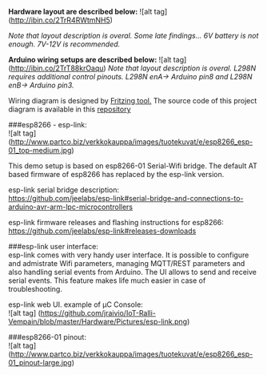 **Hardware layout are described below:**
![alt tag] (http://ibin.co/2TrR4RWtmNH5)

_Note that layout description is overal. Some late findings... 6V battery is not enough. 7V-12V is recommended._    

**Arduino wiring setups are described below:**
![alt tag] (http://ibin.co/2TrT88krOaqu)
_Note that layout description is overal. L298N requires additional control pinouts. L298N enA-> Arduino pin8 and L298N enB-> Arduino pin3._    

Wiring diagram is designed by [Fritzing tool.](http://fritzing.org/home/) The source code of this project diagram is available in this [repository](https://github.com/jraivio/IoT-Ralli-Vempain/blob/master/Hardware/Rally_Droid2.fzz)




###esp8266 - esp-link:    
![alt tag] (http://www.partco.biz/verkkokauppa/images/tuotekuvat/e/esp8266_esp-01_top-medium.jpg)

This demo setup is based on esp8266-01 Serial-Wifi bridge. The default AT based firmware of esp8266 has replaced by the esp-link version.

esp-link serial bridge description:    
https://github.com/jeelabs/esp-link#serial-bridge-and-connections-to-arduino-avr-arm-lpc-microcontrollers

esp-link firmware releases and flashing instructions for esp8266:     
https://github.com/jeelabs/esp-link#releases-downloads

###esp-link user interface:   
esp-link comes with very handy user interface. It is possible to configure and admistrate Wifi parameters, managing MQTT/REST parameters and also handling serial events from Arduino. The UI allows to send and receive serial events. This feature makes life much easier in case of troubleshooting.    

esp-link web UI. example of μC Console:    
![alt tag] (https://github.com/jraivio/IoT-Ralli-Vempain/blob/master/Hardware/Pictures/esp-link.png)    



###esp8266-01 pinout:   
![alt tag] (http://www.partco.biz/verkkokauppa/images/tuotekuvat/e/esp8266_esp-01_pinout-large.jpg)


